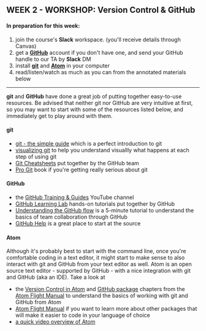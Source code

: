 ## WEEK 2 - WORKSHOP: Version Control & GitHub

#### In preparation for this week:
1. join the course's **Slack** workspace. (you'll receive details through Canvas)
2. get a [**GitHub**](https://github.com) account if you don't have one, and send your GitHub handle to our TA by **Slack** DM
3. install [**git**](https://git-scm.com/downloads) and [**Atom**](https://atom.io/) in your computer
4. read/listen/watch as much as you can from the annotated materials below



---

**git** and **GitHub** have done a great job of putting together easy-to-use resources. Be advised that neither git nor GitHub are very intuitive at first, so you may want to start with some of the resources listed below, and immediately get to play around with them.

#### git

* [git - the simple guide](http://rogerdudler.github.io/git-guide/) which is a perfect introduction to git
* [visualizing git](http://git-school.github.io/visualizing-git/) to help you understand visuallly what happens at each step of using git
* [Git Cheatsheets](https://training.github.com) put together by the GitHub team
* [Pro Git](https://git-scm.com/book/en/v2) book if you're getting really serious about git

#### GitHub

* the [GitHub Training & Guides](https://www.youtube.com/githubguides) YouTube channel
* [GitHub Learning Lab](https://lab.github.com) hands-on tutorials put together by GitHub
* [Understanding the GitHub flow](https://guides.github.com/introduction/flow/) is a 5-minute tutorial to understand the basics of team collaboration through GitHub
* [GitHub Help](https://help.github.com/) is a great place to start at the source

#### Atom

Although it's probably best to start with the command line, once you're comfortable coding in a text editor, it might start to make sense to also interact with git and GitHub from your text editor as well. Atom is an open source text editor - supported by GitHub - with a nice integration with git and GitHub (aka an IDE). Take a look at

* the [Version Control in Atom](https://flight-manual.atom.io/using-atom/sections/version-control-in-atom/) and [GitHub package](http://flight-manual.atom.io/using-atom/sections/github-package/) chapters from the [Atom Flight Manual](https://flight-manual.atom.io) to understand the basics of working with git and GitHub from Atom
* [Atom Flight Manual](https://flight-manual.atom.io) if you want to learn more about other packages that will make it easier to code in your language of choice
* [a quick video overview of Atom](https://www.youtube.com/watch?v=U5POoGSrtGg)
